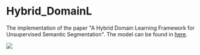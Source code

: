 # Hybrid_DomainL

The implementation of the paper "A Hybrid Domain Learning Framework for Unsupervised Semantic Segmentation". The model can be found in [here](https://drive.google.com/drive/folders/12Ra5T35A5mU1YFcpBiM2FYlUrd30vQ9H?usp=sharing).

![](./figs/overview.jpg)

